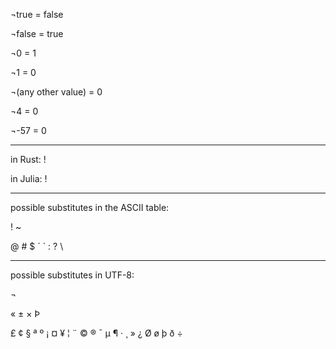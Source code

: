 ¬true = false

¬false = true


¬0 = 1

¬1 = 0


¬(any other value) = 0

¬4 = 0

¬-57 = 0

___

in Rust: !

in Julia: !

___

possible substitutes in the ASCII table:

! ~

@ # $ ´ ` : ? \

___

possible substitutes in UTF-8:

¬

« ± × Þ

£ ¢ § ª º ¡ ¤ ¥ ¦ ¨ © ® ¯ µ ¶ · ¸ » ¿ Ø ø þ ð ÷

